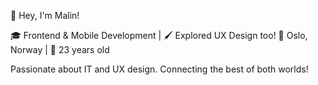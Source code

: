👋 Hey, I'm Malin!

🎓 Frontend & Mobile Development | 🖌️ Explored UX Design too!
📍 Oslo, Norway | 📅 23 years old

Passionate about IT and UX design. Connecting the best of both worlds! 
